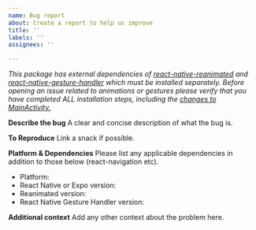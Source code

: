 ```yaml
---
name: Bug report
about: Create a report to help us improve
title: ''
labels: ''
assignees: ''

---
```


*This package has external dependencies of [react-native-reanimated](https://github.com/software-mansion/react-native-reanimated) and [react-native-gesture-handler](https://github.com/software-mansion/react-native-gesture-handler) which must be installed separately. Before opening an issue related to animations or gestures please verify that you have completed ALL installation steps, including the [changes to MainActivity.](https://software-mansion.github.io/react-native-gesture-handler/docs/getting-started.html#android)*

**Describe the bug**
A clear and concise description of what the bug is.

**To Reproduce**
Link a snack if possible.

**Platform & Dependencies**
Please list any  applicable dependencies in addition to those below (react-navigation etc).
 - Platform:
 - React Native or Expo version:
 - Reanimated version:
 - React Native Gesture Handler version:

**Additional context**
Add any other context about the problem here.
